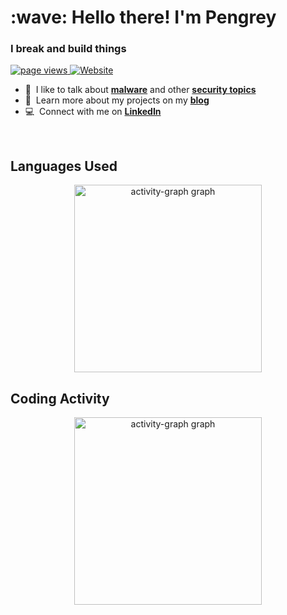 <h1 align="left" id="macropower-title">:wave: Hello there! I'm Pengrey</h1>
<h3 align="left">I break and build things</h3>

<p align="left">
  <a href="https://github.com/Pengrey/Pengrey">
    <img src="https://komarev.com/ghpvc/?username=Pengrey" alt="page views" />
  </a>
  <a href="https://pengrey.com">
    <img alt="Website" src="https://img.shields.io/website?url=https%3A%2F%2Fpengrey.com">
  </a>
</p>

- :speech_balloon: &nbsp;I like to talk about **[malware]** and other **[security topics]**
- :book: &nbsp;Learn more about my projects on my **[blog]**
- :computer: &nbsp;Connect with me on **[LinkedIn]**

<br>

<h2 align="left">Languages Used</h2>
<div align="center">
  <img src="https://github-readme-stats.vercel.app/api/top-langs/?username=Pengrey&radius=16&theme=react&area=true&order=5" height="300" alt="activity-graph graph"  />
</div>

<h2 align="left">Coding Activity</h2>
<div align="center">
  <img src="https://github-readme-activity-graph.vercel.app/graph?username=Pengrey&radius=16&theme=react&area=true&order=5" height="300" alt="activity-graph graph"  />
</div>


<!-- links -->
[malware]: https://github.com/Pengrey/Presentations/blob/main/Modern%20Malware%20Development.pdf
[security topics]: https://github.com/Pengrey/Presentations/blob/main/The%20Bad%20Side%20Of%20Client%20Side.pdf
[linkedin]: https://www.linkedin.com/in/rodrigofrancalima/ "Rodrigo Lima LinkedIn"
[blog]: https://pengrey.com/posts/ "My Blog"
